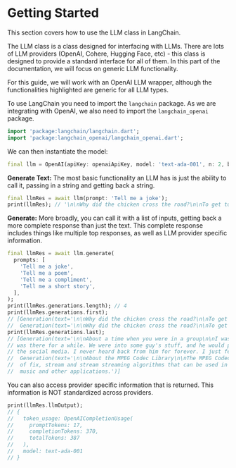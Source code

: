 # Getting Started

This section covers how to use the LLM class in LangChain.

The LLM class is a class designed for interfacing with LLMs. There are lots of LLM providers 
(OpenAI, Cohere, Hugging Face, etc) - this class is designed to provide a standard interface for 
all of them. In this part of the documentation, we will focus on generic LLM functionality.

For this guide, we will work with an OpenAI LLM wrapper, although the functionalities highlighted 
are generic for all LLM types.

To use LangChain you need to import the `langchain` package. As we are integrating with OpenAI,
we also need to import the `langchain_openai` package.
```dart
import 'package:langchain/langchain.dart';
import 'package:langchain_openai/langchain_openai.dart';
```

We can then instantiate the model:
```dart
final llm = OpenAI(apiKey: openaiApiKey, model: 'text-ada-001', n: 2, bestOf: 2);
```

**Generate Text:** The most basic functionality an LLM has is just the ability to call it, passing 
in a string and getting back a string.

```dart
final llmRes = await llm(prompt: 'Tell me a joke');
print(llmRes); // '\n\nWhy did the chicken cross the road?\n\nTo get to the other side.'
```

**Generate:** More broadly, you can call it with a list of inputs, getting back a more complete 
response than just the text. This complete response includes things like multiple top responses, 
as well as LLM provider specific information.

```dart
final llmRes = await llm.generate(
  prompts: [
    'Tell me a joke',
    'Tell me a poem',
    'Tell me a compliment',
    'Tell me a short story',
  ],
);
print(llmRes.generations.length); // 4
print(llmRes.generations.first);
// [Generation(text='\n\nWhy did the chicken cross the road?\n\nTo get to the other side!'),
//  Generation(text='\n\nWhy did the chicken cross the road?\n\nTo get to the other side.')]
print(llmRes.generations.last);
// [Generation(text='\n\nAbout a time when you were in a group\n\nI was in a group when I 
// was there for a while. We were into some guy's stuff, and he would post about it all on 
// the social media. I never heard back from him for forever. I just felt like he was after me.'),
//  Generation(text='\n\nAbout the MPEG Codec Library\n\nThe MPEG Codec Library is a collection 
//  of fix, stream and stream streaming algorithms that can be used in digital TVs, movies, 
//  music and other applications.')]
```

You can also access provider specific information that is returned. 
This information is NOT standardized across providers.

```dart
print(llmRes.llmOutput);
// {
//   token_usage: OpenAICompletionUsage(
//     promptTokens: 17, 
//     completionTokens: 370, 
//     totalTokens: 387
//   ), 
//   model: text-ada-001
// }
```
